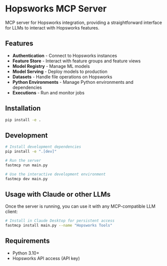 # Hopsworks MCP Server

MCP server for Hopsworks integration, providing a straightforward interface for LLMs to interact with Hopsworks features.

## Features

- **Authentication** - Connect to Hopsworks instances
- **Feature Store** - Interact with feature groups and feature views
- **Model Registry** - Manage ML models
- **Model Serving** - Deploy models to production
- **Datasets** - Handle file operations on Hopsworks
- **Python Environments** - Manage Python environments and dependencies
- **Executions** - Run and monitor jobs

## Installation

```bash
pip install -e .
```

## Development

```bash
# Install development dependencies
pip install -e ".[dev]"

# Run the server
fastmcp run main.py

# Use the interactive development environment
fastmcp dev main.py
```

## Usage with Claude or other LLMs

Once the server is running, you can use it with any MCP-compatible LLM client:

```bash
# Install in Claude Desktop for persistent access
fastmcp install main.py --name "Hopsworks Tools"
```

## Requirements

- Python 3.10+
- Hopsworks API access (API key)
